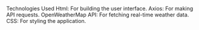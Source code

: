 Technologies Used
Html: For building the user interface.
Axios: For making API requests.
OpenWeatherMap API: For fetching real-time weather data.
CSS: For styling the application.
